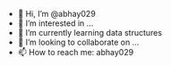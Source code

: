 - 👋 Hi, I’m @abhay029
- 👀 I’m interested in ...
- 🌱 I’m currently learning data structures
- 💞️ I’m looking to collaborate on ...
- 📫 How to reach me: abhay029

<!---
abhay029/abhay029 is a ✨ special ✨ repository because its `README.md` (this file) appears on your GitHub profile.
You can click the Preview link to take a look at your changes.
--->
